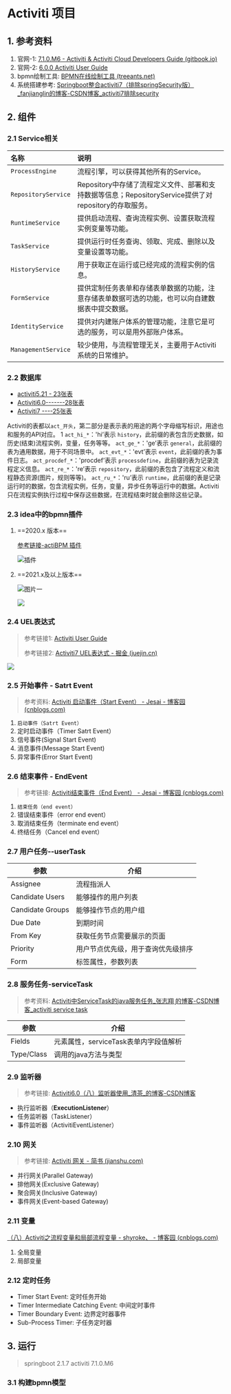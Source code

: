 # Activiti 项目

## 1. 参考资料

1. 官网-1: [7.1.0.M6 - Activiti & Activiti Cloud Developers Guide (gitbook.io)](https://activiti.gitbook.io/activiti-7-developers-guide/releases/7.1.0.m6)
2. 官网-2: [6.0.0 Activiti User Guide](https://www.activiti.org/userguide/)
3. bpmn绘制工具: [BPMN在线绘制工具 (treeants.net)](http://treeants.net/static/bpmn/bpmn.html) 
4. 系统搭建参考: [Springboot整合activiti7（排除springSecurity版）_fanjianglin的博客-CSDN博客_activiti7排除security](https://blog.csdn.net/fanjianglin/article/details/116241928)

## 2. 组件

### 2.1 Service相关

| 名称                | 说明                                                         |
| :------------------ | :----------------------------------------------------------- |
| `ProcessEngine`     | 流程引擎，可以获得其他所有的Service。                        |
| `RepositoryService` | Repository中存储了流程定义文件、部署和支持数据等信息；RepositoryService提供了对repository的存取服务。 |
| `RuntimeService`    | 提供启动流程、查询流程实例、设置获取流程实例变量等功能。     |
| `TaskService`       | 提供运行时任务查询、领取、完成、删除以及变量设置等功能。     |
| `HistoryService`    | 用于获取正在运行或已经完成的流程实例的信息。                 |
| `FormService`       | 提供定制任务表单和存储表单数据的功能，注意存储表单数据可选的功能，也可以向自建数据表中提交数据。 |
| `IdentityService`   | 提供对内建账户体系的管理功能，注意它是可选的服务，可以是用外部账户体系。 |
| `ManagementService` | 较少使用，与流程管理无关，主要用于Activiti系统的日常维护。   |

### 2.2 数据库

- [activiti5.21   -    23张表](https://www.cnblogs.com/zjfjava/p/7110484.html)
- [Activiti6.0-------28张表](https://www.cnblogs.com/c1024/p/11016466.html)
- [Activiti7 ----25张表](https://www.cnblogs.com/flower-dance/p/13576223.html)

Activiti的表都以`act_开头`，第二部分是表示表的用途的两个字母缩写标识，用途也和服务的API对应。
1
`act_hi_*`：'hi’表示 `history`，此前缀的表包含历史数据，如历史(结束)流程实例，变量，任务等等。
`act_ge_*`：'ge’表示 `general`，此前缀的表为通用数据，用于不同场景中。
`act_evt_*`：'evt’表示 `event`，此前缀的表为事件日志。
`act_procdef_*`：'procdef’表示 `processdefine`，此前缀的表为记录流程定义信息。
`act_re_*`：'re’表示 `repository`，此前缀的表包含了流程定义和流程静态资源(图片，规则等等)。
`act_ru_*`：'ru’表示 `runtime`，此前缀的表是记录运行时的数据，包含流程实例，任务，变量，异步任务等运行中的数据。Activiti只在流程实例执行过程中保存这些数据，在流程结束时就会删除这些记录。

### 2.3 idea中的bpmn插件

1. ==2020.x 版本==

   [参考链接-actiBPM 插件](https://blog.csdn.net/shipfei_csdn/article/details/105157702)

   ![插件](https://s3.bmp.ovh/imgs/2022/04/29/556dedf093a6611c.png)

2. ==2021.x及以上版本==

   ![图片一](https://s3.bmp.ovh/imgs/2022/04/29/2878dddabd5a716e.png)

   ![](https://s3.bmp.ovh/imgs/2022/04/29/d12b97311cb0f560.png)

### 2.4 UEL表达式

> 参考链接1: [Activiti User Guide](https://www.activiti.org/userguide/#apiExpressions)
>
> 参考链接2: [Activiti7 UEL表达式 - 掘金 (juejin.cn)](https://juejin.cn/post/6976232222097408031)

![](https://s3.bmp.ovh/imgs/2022/04/29/c5fb7e984e39caf1.png)

### 2.5 开始事件 - Satrt Event

> 参考资料: [Activiti 启动事件（Start Event） - Jesai - 博客园 (cnblogs.com)](https://www.cnblogs.com/dengjiahai/p/7191865.html)

1. `启动事件（Satrt Event）`
2. 定时启动事件（Timer Satrt Event）
3. 信号事件(Signal Start Event)
4. 消息事件(Message Start Event)
5. 异常事件(Error Start Event)

### 2.6 结束事件 - EndEvent 

> 参考链接: [Activiti结束事件（End Event） - Jesai - 博客园 (cnblogs.com)](https://www.cnblogs.com/dengjiahai/p/7287745.html)

1. `结束任务（end event）`
2. 错误结束事件（error end event）
3. 取消结束任务（terminate end event）
4. 终结任务（Cancel end event）

### 2.7 用户任务--userTask

| 参数             | 介绍                               | 
| ---------------- | ---------------------------------- | 
| Assignee         | 流程指派人                         |   
| Candidate Users  | 能够操作的用户列表                 | 
| Candidate Groups | 能够操作节点的用户组               |  
| Due Date         | 到期时间                           | 
| From Key         | 获取任务节点需要展示的页面         | 
| Priority         | 用户节点优先级，用于查询优先级排序 |                                                              |
| Form             | 标签属性，参数列表                 | 

### 2.8  服务任务-serviceTask

> 参考资料: [Activiti中ServiceTask的java服务任务_张志翔 ̮的博客-CSDN博客_activiti service task](https://blog.csdn.net/qq_19734597/article/details/87625155)

| 参数       | 介绍                                  |
| ---------- | ------------------------------------- |
| Fields     | 元素属性，serviceTask表单内字段值解析 |
| Type/Class | 调用的java方法与类型                  |

### 2.9 监听器

> 参考链接: [Activiti6.0（八）监听器使用_清茶_的博客-CSDN博客](https://blog.csdn.net/m0_38001814/article/details/104197670)

- 执行监听器（**ExecutionListener**）
- 任务监听器（TaskListener）
- 事件监听器（ActivitiEventListener）

### 2.10 网关

> 参考链接: [Activiti 网关 - 简书 (jianshu.com)](https://www.jianshu.com/p/1413fe584e47)

- 并行网关(Parallel Gateway)
- 排他网关(Exclusive Gateway)
- 聚合网关(Inclusive Gateway)
- 事件网关(Event-based Gateway)

### 2.11 变量

[（八）Activiti之流程变量和局部流程变量 - shyroke、 - 博客园 (cnblogs.com)](https://www.cnblogs.com/shyroke/p/7995231.html)

1. 全局变量
2. 局部变量

### 2.12 定时任务

- Timer Start Event: 定时任务开始
- Timer Intermediate Catching Event: 中间定时事件
- Timer Boundary Event: 边界定时器事件
- Sub-Process Timer: 子任务定时器

## 3. 运行

> springboot     2.1.7
> activiti       7.1.0.M6

### 3.1 构建bpmn模型

